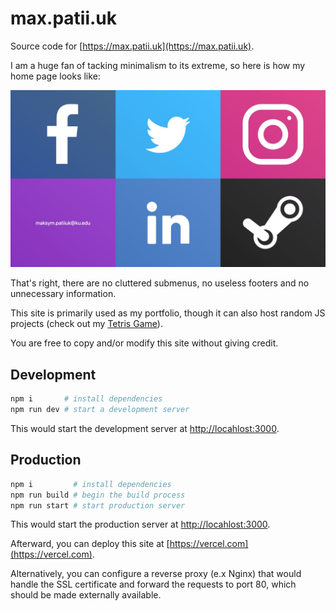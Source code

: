 # max.patii.uk

Source code for [https://max.patii.uk](https://max.patii.uk).

I am a huge fan of tacking minimalism to its extreme, so here is how my home
page looks like:

![Main Page](./docs/src/main_page.jpg)

That's right, there are no cluttered submenus, no useless footers and no
unnecessary information.

This site is primarily used as my portfolio, though it can also host random JS
projects (check out my [Tetris Game](https://max.patii.uk/projects/tetris)).

You are free to copy and/or modify this site without giving credit.

## Development

```zsh
npm i       # install dependencies
npm run dev # start a development server
```

This would start the development server at
[http://locahlost:3000](http://locahlost:3000).

## Production

```zsh
npm i         # install dependencies
npm run build # begin the build process
npm run start # start production server
```

This would start the production server at
[http://locahlost:3000](http://locahlost:3000).

Afterward, you can deploy this site at [https://vercel.com](https://vercel.com).

Alternatively, you can configure a reverse proxy (e.x Nginx) that would handle
the SSL certificate and forward the requests to port 80, which should be made
externally available.
